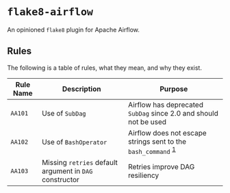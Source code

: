 # `flake8-airflow`

An opinioned `flake8` plugin for Apache Airflow.


## Rules

The following is a table of rules, what they mean, and why they exist.

| Rule Name | Description | Purpose |
| --------- | ----------- | ------- |
| `AA101`   | Use of `SubDag` | Airflow has deprecated `SubDag` since 2.0 and should not be used |
| `AA102`   | Use of `BashOperator` | Airflow does not escape strings sent to the `bash_command` <sup>[1](https://registry.astronomer.io/providers/apache-airflow/modules/bashoperator)</sup> |
| `AA103`   | Missing `retries` default argument in `DAG` constructor | Retries improve DAG resiliency  | 
